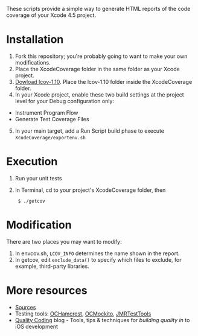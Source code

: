 These scripts provide a simple way to generate HTML reports of the code coverage
of your Xcode 4.5 project.


Installation
============

1. Fork this repository; you're probably going to want to make your own
modifications.
2. Place the XcodeCoverage folder in the same folder as your Xcode project.
3. [Dowload lcov-1.10](http://downloads.sourceforge.net/ltp/lcov-1.10.tar.gz).
Place the lcov-1.10 folder inside the XcodeCoverage folder.
4. In your Xcode project, enable these two build settings at the project level
for your Debug configuration only:
  * Instrument Program Flow
  * Generate Test Coverage Files
5. In your main target, add a Run Script build phase to execute
``XcodeCoverage/exportenv.sh``


Execution
=========

1. Run your unit tests
2. In Terminal, cd to your project's XcodeCoverage folder, then

        $ ./getcov


Modification
============

There are two places you may want to modify:

1. In envcov.sh, ``LCOV_INFO`` determines the name shown in the report.
2. In getcov, edit ``exclude_data()`` to specify which files to exclude, for
example, third-party libraries.


More resources
==============

* [Sources](https://github.com/jonreid/XcodeCoverage)
* Testing tools: [OCHamcrest](https://github.com/hamcrest/OCHamcrest),
[OCMockito](https://github.com/jonreid/OCMockito),
[JMRTestTools](https://github.com/jonreid/JMRTestTools)
* [Quality Coding](http://qualitycoding.org/) blog - Tools, tips & techniques
for _building quality in_ to iOS development
